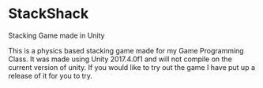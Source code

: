 # StackShack
Stacking Game made in Unity

This is a physics based stacking game made for my Game Programming Class.
It was made using Unity 2017.4.0f1 and will not compile on the current version of unity. 
If you would like to try out the game I have put up a release of it for you to try.
